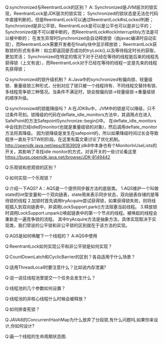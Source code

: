 
Q:synchronized与ReentrantLock的区别？
A: Synchronized是JVM层次的锁实现，ReentrantLock是JDK层次的锁实现；
   Synchronized的锁状态是无法在代码中直接判断的，但是ReentrantLock可以通过ReentrantLock#isLocked判断；
   Synchronized是非公平锁，ReentrantLock是可以是公平也可以是非公平的；
   Synchronized是不可以被中断的，而ReentrantLock#lockInterruptibly方法是可以被中断的；
   在发生异常时Synchronized会自动释放锁（由javac编译时自动实现），而ReentrantLock需要开发者在finally块中显示释放锁；
   ReentrantLock获取锁的形式有多种：如立即返回是否成功的tryLock(),以及等待指定时长的获取，更加灵活；
   Synchronized在特定的情况下对于已经在等待的线程是后来的线程先获得锁（上文有说），而ReentrantLock对于已经在等待的线程一定是先来的线程先获得锁；
   
Q:synchronized的锁升级机制？
A:Java中的synchronized有偏向锁、轻量级锁、重量级锁三种形式，分别对应了锁只被一个线程持有、不同线程交替持有锁、多线程竞争锁三种情况。当条件不满足时，锁会按偏向锁->轻量级锁->重量级锁 的顺序升级。


Q:synchronized的锁能降级吗？
A:在JDK8u中，JVM中的锁是可以降级，只不过条件苛刻。锁降级的代码在deflate_idle_monitors方法中，其调用点在进入SafePoint的方法SafepointSynchronize::begin()中。
在deflate_idle_monitors中会找到已经idle的monitor(也就是重量级锁的对象)，然后调用deflate_monitor方法将其降级。
因为锁降级是发生在safepoint的，所以如果降级时间过长会导致程序一直处于STW的阶段。在这里有篇文章讨论了优化机制。 http://openjdk.java.net/jeps/8183909
jdk8中本身也有个MonitorInUseLists的开关，其影响了寻找idle monitor的方式，对该开关的一些讨论看这里 https://bugs.openjdk.java.net/browse/JDK-8149442

Q:乐观锁和悲观锁的区别？

Q:如何实现一个乐观锁？

Q:介绍一下AQS?
A：AQS是一个提供同步器方法的底层类。
1.AQS维护一个叫做state的int型变量和一个双向链表，state用来表示同步状态，双向链表存储的是等待锁的线程
2.加锁时首先调用tryAcquire尝试获得锁，如果获得锁失败，则将线程插入到双向链表中，并调用LockSupport.park()方法阻塞当前线程。
3.释放锁时调用LockSupport.unpark()唤起链表中的第一个节点的线程。被唤起的线程会重新走一遍竞争锁的流程。
其中tryAcquire方法是抽象方法，具体实现取决于实现类，我们常说的公平锁和非公平锁的区别就在于该方法的实现。

Q:AQS是如何唤醒下一个线程的？
A:AQS中使用

Q:ReentrantLock如何实现公平和非公平锁是如何实现？

Q:CountDownLatch和CyclicBarrier的区别？各自适用于什么场景？

Q:适用ThreadLocal时要注意什么？比如说内存泄漏?

Q:说一说往线程池里提交一个任务会发生什么？

Q:线程池的几个参数如何设置？

Q:线程池的非核心线程什么时候会被释放？

Q:如何排查死锁？

Q:JAVA8的ConcurrentHashMap为什么放弃了分段锁,有什么问题吗,如果你来设计,你如何设计?

Q:画一个线程的生命周期状态图.

